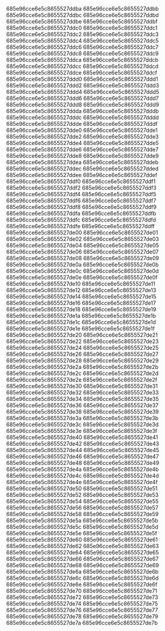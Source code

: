 685e96cce6e5c8655527ddba
685e96cce6e5c8655527ddbb
685e96cce6e5c8655527ddbc
685e96cce6e5c8655527ddbd
685e96cce6e5c8655527ddbe
685e96cce6e5c8655527ddbf
685e96cce6e5c8655527ddc0
685e96cce6e5c8655527ddc1
685e96cce6e5c8655527ddc2
685e96cce6e5c8655527ddc3
685e96cce6e5c8655527ddc4
685e96cce6e5c8655527ddc5
685e96cce6e5c8655527ddc6
685e96cce6e5c8655527ddc7
685e96cce6e5c8655527ddc8
685e96cce6e5c8655527ddc9
685e96cce6e5c8655527ddca
685e96cce6e5c8655527ddcb
685e96cce6e5c8655527ddcc
685e96cce6e5c8655527ddcd
685e96cce6e5c8655527ddce
685e96cce6e5c8655527ddcf
685e96cce6e5c8655527ddd0
685e96cce6e5c8655527ddd1
685e96cce6e5c8655527ddd2
685e96cce6e5c8655527ddd3
685e96cce6e5c8655527ddd4
685e96cce6e5c8655527ddd5
685e96cce6e5c8655527ddd6
685e96cce6e5c8655527ddd7
685e96cce6e5c8655527ddd8
685e96cce6e5c8655527ddd9
685e96cce6e5c8655527ddda
685e96cce6e5c8655527dddb
685e96cce6e5c8655527dddc
685e96cce6e5c8655527dddd
685e96cce6e5c8655527ddde
685e96cce6e5c8655527dddf
685e96cce6e5c8655527dde0
685e96cce6e5c8655527dde1
685e96cce6e5c8655527dde2
685e96cce6e5c8655527dde3
685e96cce6e5c8655527dde4
685e96cce6e5c8655527dde5
685e96cce6e5c8655527dde6
685e96cce6e5c8655527dde7
685e96cce6e5c8655527dde8
685e96cce6e5c8655527dde9
685e96cce6e5c8655527ddea
685e96cce6e5c8655527ddeb
685e96cce6e5c8655527ddec
685e96cce6e5c8655527dded
685e96cce6e5c8655527ddee
685e96cce6e5c8655527ddef
685e96cce6e5c8655527ddf0
685e96cce6e5c8655527ddf1
685e96cce6e5c8655527ddf2
685e96cce6e5c8655527ddf3
685e96cce6e5c8655527ddf4
685e96cce6e5c8655527ddf5
685e96cce6e5c8655527ddf6
685e96cce6e5c8655527ddf7
685e96cce6e5c8655527ddf8
685e96cce6e5c8655527ddf9
685e96cce6e5c8655527ddfa
685e96cce6e5c8655527ddfb
685e96cce6e5c8655527ddfc
685e96cce6e5c8655527ddfd
685e96cce6e5c8655527ddfe
685e96cce6e5c8655527ddff
685e96cce6e5c8655527de00
685e96cce6e5c8655527de01
685e96cce6e5c8655527de02
685e96cce6e5c8655527de03
685e96cce6e5c8655527de04
685e96cce6e5c8655527de05
685e96cce6e5c8655527de06
685e96cce6e5c8655527de07
685e96cce6e5c8655527de08
685e96cce6e5c8655527de09
685e96cce6e5c8655527de0a
685e96cce6e5c8655527de0b
685e96cce6e5c8655527de0c
685e96cce6e5c8655527de0d
685e96cce6e5c8655527de0e
685e96cce6e5c8655527de0f
685e96cce6e5c8655527de10
685e96cce6e5c8655527de11
685e96cce6e5c8655527de12
685e96cce6e5c8655527de13
685e96cce6e5c8655527de14
685e96cce6e5c8655527de15
685e96cce6e5c8655527de16
685e96cce6e5c8655527de17
685e96cce6e5c8655527de18
685e96cce6e5c8655527de19
685e96cce6e5c8655527de1a
685e96cce6e5c8655527de1b
685e96cce6e5c8655527de1c
685e96cce6e5c8655527de1d
685e96cce6e5c8655527de1e
685e96cce6e5c8655527de1f
685e96cce6e5c8655527de20
685e96cce6e5c8655527de21
685e96cce6e5c8655527de22
685e96cce6e5c8655527de23
685e96cce6e5c8655527de24
685e96cce6e5c8655527de25
685e96cce6e5c8655527de26
685e96cce6e5c8655527de27
685e96cce6e5c8655527de28
685e96cce6e5c8655527de29
685e96cce6e5c8655527de2a
685e96cce6e5c8655527de2b
685e96cce6e5c8655527de2c
685e96cce6e5c8655527de2d
685e96cce6e5c8655527de2e
685e96cce6e5c8655527de2f
685e96cce6e5c8655527de30
685e96cce6e5c8655527de31
685e96cce6e5c8655527de32
685e96cce6e5c8655527de33
685e96cce6e5c8655527de34
685e96cce6e5c8655527de35
685e96cce6e5c8655527de36
685e96cce6e5c8655527de37
685e96cce6e5c8655527de38
685e96cce6e5c8655527de39
685e96cce6e5c8655527de3a
685e96cce6e5c8655527de3b
685e96cce6e5c8655527de3c
685e96cce6e5c8655527de3d
685e96cce6e5c8655527de3e
685e96cce6e5c8655527de3f
685e96cce6e5c8655527de40
685e96cce6e5c8655527de41
685e96cce6e5c8655527de42
685e96cce6e5c8655527de43
685e96cce6e5c8655527de44
685e96cce6e5c8655527de45
685e96cce6e5c8655527de46
685e96cce6e5c8655527de47
685e96cce6e5c8655527de48
685e96cce6e5c8655527de49
685e96cce6e5c8655527de4a
685e96cce6e5c8655527de4b
685e96cce6e5c8655527de4c
685e96cce6e5c8655527de4d
685e96cce6e5c8655527de4e
685e96cce6e5c8655527de4f
685e96cce6e5c8655527de50
685e96cce6e5c8655527de51
685e96cce6e5c8655527de52
685e96cce6e5c8655527de53
685e96cce6e5c8655527de54
685e96cce6e5c8655527de55
685e96cce6e5c8655527de56
685e96cce6e5c8655527de57
685e96cce6e5c8655527de58
685e96cce6e5c8655527de59
685e96cce6e5c8655527de5a
685e96cce6e5c8655527de5b
685e96cce6e5c8655527de5c
685e96cce6e5c8655527de5d
685e96cce6e5c8655527de5e
685e96cce6e5c8655527de5f
685e96cce6e5c8655527de60
685e96cce6e5c8655527de61
685e96cce6e5c8655527de62
685e96cce6e5c8655527de63
685e96cce6e5c8655527de64
685e96cce6e5c8655527de65
685e96cce6e5c8655527de66
685e96cce6e5c8655527de67
685e96cce6e5c8655527de68
685e96cce6e5c8655527de69
685e96cce6e5c8655527de6a
685e96cce6e5c8655527de6b
685e96cce6e5c8655527de6c
685e96cce6e5c8655527de6d
685e96cce6e5c8655527de6e
685e96cce6e5c8655527de6f
685e96cce6e5c8655527de70
685e96cce6e5c8655527de71
685e96cce6e5c8655527de72
685e96cce6e5c8655527de73
685e96cce6e5c8655527de74
685e96cce6e5c8655527de75
685e96cce6e5c8655527de76
685e96cce6e5c8655527de77
685e96cce6e5c8655527de78
685e96cce6e5c8655527de79
685e96cce6e5c8655527de7a
685e96cce6e5c8655527de7b